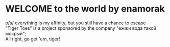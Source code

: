 # WELCOME to the world by enamorak
p/s/ everything is my affinity, but you still have a chance to escape <br>
"Tiger Toes" is a project sponsored by the company "ежжи вода такой мокрый"; <br>
All right, go get 'em, tiger!


